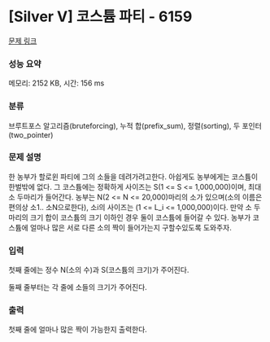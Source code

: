 # [Silver V] 코스튬 파티 - 6159 

[문제 링크](https://www.acmicpc.net/problem/6159) 

### 성능 요약

메모리: 2152 KB, 시간: 156 ms

### 분류

브루트포스 알고리즘(bruteforcing), 누적 합(prefix_sum), 정렬(sorting), 두 포인터(two_pointer)

### 문제 설명

<p>한 농부가 할로윈 파티에 그의 소들을 데려가려고한다. 아쉽게도 농부에게는 코스튬이 한벌밖에 없다. 그 코스튬에는 정확하게 사이즈는 S(1 <= S <= 1,000,000)이며, 최대 소 두마리가 들어간다. 농부는 N(2 <= N <= 20,000)마리의 소가 있으며(소의 이름은 편의상 소1.. 소N으로한다), 소i의 사이즈는 (1 <= L_i <= 1,000,000)이다. 만약 소 두마리의 크기 합이 코스튬의 크기 이하인 경우 둘이 코스튬에 들어갈 수 있다. 농부가 코스튬에 얼마나 많은 서로 다른 소의 짝이 들어가는지 구할수있도록 도와주자.</p>

### 입력 

 <p>첫째 줄에는 정수 N(소의 수)과 S(코스튬의 크기)가 주어진다.</p>

<p>둘째 줄부터는 각 줄에 소들의 크기가 주어진다.</p>

### 출력 

 <p>첫째 줄에 얼마나 많은 짝이 가능한지 출력한다.</p>


